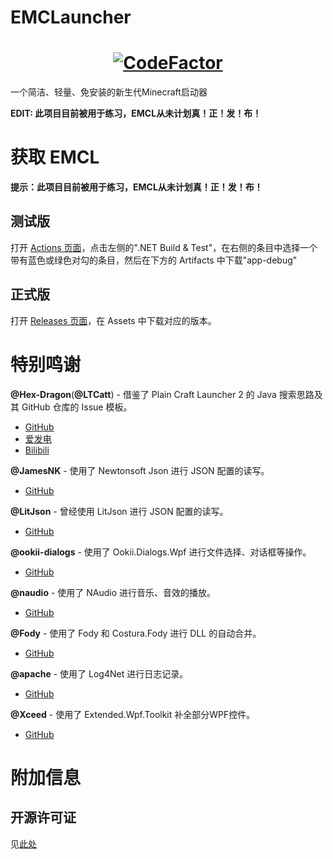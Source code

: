 # EMCLauncher
<h1 align = "center"><a href="https://www.codefactor.io/repository/github/saltwood/emclauncher"><img src="https://www.codefactor.io/repository/github/saltwood/emclauncher/badge" alt="CodeFactor" /></a></h1>

一个简洁、轻量、免安装的新生代Minecraft启动器

**EDIT: 此项目目前被用于练习，EMCL从未计划真！正！发！布！**

# 获取 EMCL
**提示：此项目目前被用于练习，EMCL从未计划真！正！发！布！**

## 测试版
打开 [Actions 页面](https://github.com/SALTWOOD/EMCLauncher/actions)，点击左侧的".NET Build & Test"，在右侧的条目中选择一个带有蓝色或绿色对勾的条目，然后在下方的 Artifacts 中下载"app-debug"

## 正式版
打开 [Releases 页面](https://github.com/SALTWOOD/EMCLauncher/releases)，在 Assets 中下载对应的版本。

# 特别鸣谢

**@Hex-Dragon**(**@LTCatt**) - 借鉴了 Plain Craft Launcher 2 的 Java 搜索思路及其 GitHub 仓库的 Issue 模板。
- [GitHub](https://github.com/Hex-Dragon/PCL2)
- [爱发电](https://afdian.net/a/LTCat)
- [Bilibili](https://space.bilibili.com/11343203)

**@JamesNK** - 使用了 Newtonsoft Json 进行 JSON 配置的读写。
- [GitHub](https://github.com/JamesNK/Newtonsoft.Json)

**@LitJson** - 曾经使用 LitJson 进行 JSON 配置的读写。
- [GitHub](https://github.com/LitJson/litjson)

**@ookii-dialogs** - 使用了 Ookii.Dialogs.Wpf 进行文件选择、对话框等操作。
- [GitHub](https://github.com/ookii-dialogs/ookii-dialogs-wpf)

**@naudio** - 使用了 NAudio 进行音乐、音效的播放。
- [GitHub](https://github.com/naudio/NAudio)

**@Fody** - 使用了 Fody 和 Costura.Fody 进行 DLL 的自动合并。
- [GitHub](https://github.com/Fody)

**@apache** - 使用了 Log4Net 进行日志记录。
- [GitHub](https://github.com/apache/logging-log4net)

**@Xceed** - 使用了 Extended.Wpf.Toolkit 补全部分WPF控件。
- [GitHub](https://github.com/xceedsoftware/wpftoolkit)


# 附加信息
## 开源许可证

见[此处](https://github.com/SALTWOOD/EMCLauncher/blob/main/开源许可证.txt)

